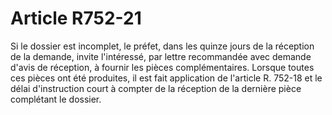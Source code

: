 # Article R752-21

Si le dossier est incomplet, le préfet, dans les quinze jours de la réception de la demande, invite l'intéressé, par lettre recommandée avec demande d'avis de réception, à fournir les pièces complémentaires. Lorsque toutes ces pièces ont été produites, il est fait application de l'article R. 752-18 et le délai d'instruction court à compter de la réception de la dernière pièce complétant le dossier.
